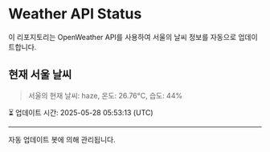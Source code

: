 
# Weather API Status

이 리포지토리는 OpenWeather API를 사용하여 서울의 날씨 정보를 자동으로 업데이트합니다.

## 현재 서울 날씨
> 서울의 현재 날씨: haze, 온도: 26.76°C, 습도: 44%

⏳ 업데이트 시간: 2025-05-28 05:53:13 (UTC)

---
자동 업데이트 봇에 의해 관리됩니다.
